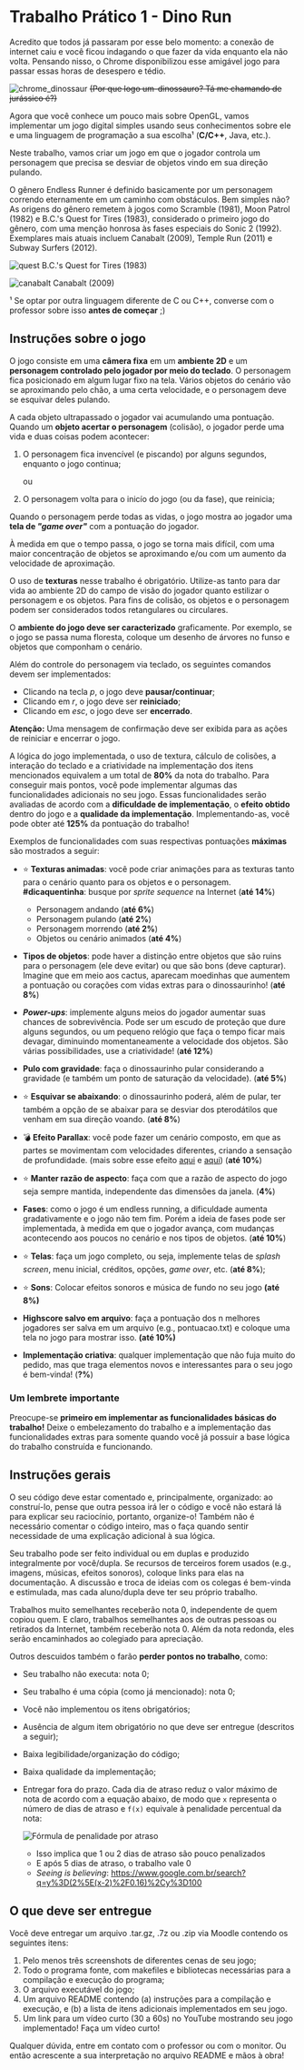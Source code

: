# Trabalho Prático 1 - Dino Run

Acredito que todos já passaram por esse belo momento: a conexão de internet caiu e você ficou indagando 
o que fazer da vida enquanto ela não volta. Pensando nisso, o Chrome disponibilizou esse amigável jogo 
para passar essas horas de desespero e tédio.

![chrome_dinossaur](images/dino-run.gif)
~~(Por que logo um-dinossauro? Tá me chamando de jurássico é?)~~

Agora que você conhece um pouco mais sobre OpenGL, vamos implementar um jogo
digital simples usando seus conhecimentos sobre ele e uma linguagem de
programação a sua escolha¹ (**C/C++**, Java, etc.).

Neste trabalho, vamos criar um jogo em que o jogador controla um personagem
que precisa se desviar de objetos vindo em sua direção pulando. 

O gênero Endless Runner é definido basicamente por um personagem correndo eternamente em um caminho com obstáculos.
Bem simples não?  As origens do gênero remetem à jogos como  Scramble (1981), Moon Patrol (1982) e B.C.'s Quest for Tires (1983), 
considerado o primeiro jogo do gênero, com uma menção honrosa às fases especiais do Sonic 2 (1992). Exemplares mais atuais incluem Canabalt (2009), 
Temple Run (2011) e Subway Surfers (2012).

![quest](images/quest-for-tires.png)
B.C.'s Quest for Tires (1983)

![canabalt](images/canabalt.png)
Canabalt (2009)

¹ Se optar por outra linguagem diferente de C ou C++, converse com o professor
sobre isso **antes de começar** ;)

## Instruções sobre o jogo

O jogo consiste em uma **câmera fixa** em um **ambiente 2D** e um **personagem controlado pelo 
jogador por meio do teclado**. O personagem fica posicionado em algum lugar fixo na tela.
 Vários objetos do cenário vão se aproximando pelo chão, a uma certa velocidade,  e o personagem 
 deve se esquivar deles pulando.  
  
 A cada objeto ultrapassado o jogador vai acumulando uma pontuação. Quando um **objeto acertar o personagem**
  (colisão), o jogador perde uma vida e duas coisas podem acontecer:

1. O personagem fica invencível (e piscando) por alguns segundos, enquanto o jogo continua; 

    ou
    
1. O personagem volta para o inicío do jogo (ou da fase), que reinicia;

Quando o personagem perde todas as vidas, o jogo mostra ao jogador uma **tela de _"game over"_** 
com a pontuação do jogador.

À medida em que o tempo passa, o jogo se torna mais difícil, com uma maior concentração de objetos se 
aproximando e/ou com um aumento da velocidade de aproximação. 

O uso de **texturas** nesse trabalho é obrigatório. Utilize-as tanto para dar vida ao ambiente 2D do
 campo de visão do jogador quanto estilizar o personagem e os objetos. Para fins de colisão, 
 os objetos e o personagem podem ser considerados todos retangulares ou circulares.

O **ambiente do jogo deve ser caracterizado** graficamente. Por exemplo, se
o jogo se passa numa floresta, coloque um desenho de árvores no funso e objetos que componham o cenário.

Além do controle do personagem via teclado, os seguintes comandos devem ser implementados:

- Clicando na tecla *p*, o jogo deve **pausar/continuar**;
- Clicando em *r*, o jogo deve ser **reiniciado**;
- Clicando em *esc*, o jogo deve ser **encerrado**.

**Atenção:** Uma mensagem de confirmação deve ser exibida para as ações de reiniciar e encerrar o jogo.

A lógica do jogo implementada, o uso de textura, cálculo de colisões, a interação do teclado e
a criatividade na implementação dos itens mencionados equivalem a um total de **80%** da nota do trabalho. 
Para conseguir mais pontos, você pode implementar algumas das funcionalidades adicionais no seu jogo. Essas
funcionalidades serão avaliadas de acordo com a **dificuldade de implementação**, o **efeito obtido** dentro 
do jogo e a **qualidade da implementação**. Implementando-as, você pode obter até **125%** da pontuação
do trabalho!

Exemplos de funcionalidades com suas respectivas pontuações **máximas** são
mostrados a seguir:

- :star: **Texturas animadas**: você pode criar animações para as texturas tanto
  para o cenário quanto para os objetos e o personagem. **#dicaquentinha**: busque
  por _sprite sequence_ na Internet (**até 14%**)
  - Personagem andando (**até 6%**)
  - Personagem pulando (**até 2%**)
  - Personagem morrendo (**até 2%**) 
  - Objetos ou cenário animados (**até 4%**)
  
- **Tipos de objetos**: pode haver a distinção entre objetos que são ruins
  para o personagem (ele deve evitar) ou que são bons (deve capturar). Imagine
  que em meio aos cactus, aparecam moedinhas que aumentem a pontuação ou
  corações com vidas extras para o dinossaurinho! (**até 8%**)
 
 - **_Power-ups_**: implemente alguns meios do jogador aumentar suas
   chances de sobrevivência. Pode ser um escudo de proteção que dure alguns segundos,
    ou um pequeno relógio que faça o tempo ficar mais devagar, diminuindo momentaneamente a
     velocidade dos objetos. São várias possibilidades, use a criatividade! (**até 12%**)
     
- **Pulo com gravidade**: faça o dinossaurinho pular considerando a gravidade
  (e também um ponto de saturação da velocidade). (**até 5%**)
  
- :star: **Esquivar se abaixando**: o dinossaurinho poderá, além de pular, ter também a opção de se abaixar para se 
desviar dos pterodátilos que venham em sua direção voando. (**até 8%**) 

- :bomb: **Efeito Parallax**: você pode fazer um cenário composto, em que as partes se movimentam com velocidades diferentes,
criando a sensação de profundidade. (mais sobre esse efeito [aqui](https://en.wikipedia.org/wiki/Parallax_scrolling) e 
[aqui](http://forum.jogos.uol.com.br/curiosidade-efeito-parallax_t_1921012)) (**até 10%**) 
  
- :star: **Manter razão de aspecto**: faça com que a razão de aspecto do jogo
  seja sempre mantida, independente das dimensões da janela. (**4%**)
  
- **Fases**: como o jogo é um endless running, a dificuldade aumenta gradativamente e o 
jogo não tem fim. Porém a ideia de fases pode ser implementada, à medida em que o jogador avança, com mudanças 
acontecendo aos poucos no cenário e nos tipos de objetos. (**até 10%**)
 
- :star: **Telas**: faça um jogo completo, ou seja, implemente telas de  _splash screen_, menu inicial,
 créditos, opções, _game over_, etc.   (**até 8%**);
 
- :star: **Sons**: Colocar efeitos sonoros e música de fundo no seu jogo **(até 8%)**

- **Highscore salvo em arquivo**: faça a pontuação dos n melhores jogadores ser salva em um arquivo 
(e.g., pontuacao.txt) e coloque uma tela no jogo para mostrar isso. **(até 10%)**

- **Implementação criativa**: qualquer implementação que não fuja muito do pedido,
  mas que traga elementos novos e interessantes para o seu jogo é
  bem-vinda! (**?%**)

### Um lembrete importante

Preocupe-se **primeiro em implementar as funcionalidades básicas do trabalho!**
Deixe o embelezamento do trabalho e a implementação das funcionalidades extras
para somente quando você já possuir a base lógica do trabalho construída
e funcionando.

## Instruções gerais

O seu código deve estar comentado e, principalmente, organizado: ao construí-lo, pense que outra pessoa 
irá ler o código e você não estará lá para explicar seu raciocínio, portanto, organize-o! Também não é 
necessário comentar o código inteiro, mas o faça quando sentir necessidade de uma explicação adicional à sua lógica.

Seu trabalho pode ser feito individual ou em duplas e produzido integralmente por você/dupla. Se recursos de 
terceiros forem usados (e.g., imagens, músicas, efeitos sonoros), coloque links para elas na documentação. 
A discussão e troca de ideias com os colegas é bem-vinda e estimulada, mas cada aluno/dupla deve ter seu próprio trabalho.

Trabalhos muito semelhantes receberão nota 0, independente de quem copiou quem. E claro, trabalhos semelhantes 
aos de outras pessoas ou retirados da Internet, também receberão nota 0. Além da nota redonda, eles serão encaminhados 
ao colegiado para apreciação.

Outros descuidos também o farão **perder pontos no trabalho**, como:

- Seu trabalho não executa: nota 0;
- Seu trabalho é uma cópia (como já mencionado): nota 0;
- Você não implementou os itens obrigatórios;
- Ausência de algum item obrigatório no que deve ser entregue (descritos
  a seguir);
- Baixa legibilidade/organização do código;
- Baixa qualidade da implementação;
- Entregar fora do prazo. Cada dia de atraso reduz o valor máximo de nota
  de acordo com a equação abaixo, de modo que `x` representa o número de
  dias de atraso e `f(x)` equivale à penalidade percentual da nota:

  ![Fórmula de penalidade por atraso](../../images/penalidade-por-atraso.png)
  - Isso implica que 1 ou 2 dias de atraso são pouco penalizados
  - E após 5 dias de atraso, o trabalho vale 0
  - _Seeing is believing_:
    https://www.google.com.br/search?q=y%3D(2%5E(x-2)%2F0.16)%2Cy%3D100

## O que deve ser entregue

Você deve entregar um arquivo .tar.gz, .7z ou .zip via Moodle contendo os seguintes itens:

1. Pelo menos três screenshots de diferentes cenas de seu jogo;
2. Todo o programa fonte, com makefiles e bibliotecas necessárias para a compilação e execução do programa;
3. O arquivo executável do jogo;
4. Um arquivo README contendo (a) instruções para a compilação e execução, e (b) a lista de itens adicionais implementados em seu jogo.
5. Um link para um vídeo curto (30 a 60s) no YouTube mostrando seu jogo implementado!
Faça um vídeo curto!

Qualquer dúvida, entre em contato com o professor ou com o monitor. Ou então acrescente a sua interpretação no arquivo README e mãos à obra!
